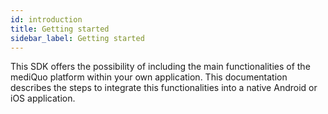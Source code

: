 ```yaml
---
id: introduction
title: Getting started
sidebar_label: Getting started
---
```


This SDK offers the possibility of including the main functionalities of the mediQuo platform within your own application.
This documentation describes the steps to integrate this functionalities into a native Android or iOS application.